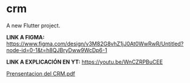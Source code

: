# crm

A new Flutter project.

**LINK A FIGMA:**
https://www.figma.com/design/v3M82G8vhZ1jJ0At0WwRwR/Untitled?node-id=0-1&t=h8QJBryDww9WcDp6-1

**LINK A EXPLICACIÓN EN YT:**
https://youtu.be/WnCZRPBuCEE

[Prensentacion del CRM.pdf](https://github.com/user-attachments/files/21799526/Prensentacion.del.CRM.pdf)
